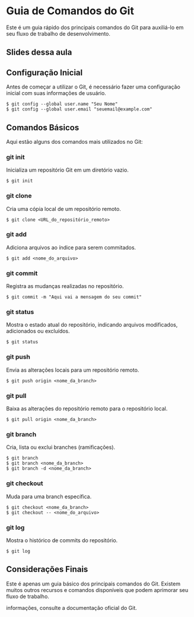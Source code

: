 # Guia de Comandos do Git

Este é um guia rápido dos principais comandos do Git para auxiliá-lo em seu fluxo de trabalho de desenvolvimento.


## Slides dessa aula

## Configuração Inicial

Antes de começar a utilizar o Git, é necessário fazer uma configuração inicial com suas informações de usuário.

```shell
$ git config --global user.name "Seu Nome"
$ git config --global user.email "seuemail@example.com"
```

## Comandos Básicos

Aqui estão alguns dos comandos mais utilizados no Git:

### git init

Inicializa um repositório Git em um diretório vazio.

```shell
$ git init
```

### git clone

Cria uma cópia local de um repositório remoto.

```shell
$ git clone <URL_do_repositório_remoto>
```

### git add

Adiciona arquivos ao índice para serem commitados.

```shell
$ git add <nome_do_arquivo>
```

### git commit

Registra as mudanças realizadas no repositório.

```shell
$ git commit -m "Aqui vai a mensagem do seu commit"
```

### git status

Mostra o estado atual do repositório, indicando arquivos modificados, adicionados ou excluídos.

```shell
$ git status
```

### git push

Envia as alterações locais para um repositório remoto.

```shell
$ git push origin <nome_da_branch>
```

### git pull

Baixa as alterações do repositório remoto para o repositório local.

```shell
$ git pull origin <nome_da_branch>
```

### git branch

Cria, lista ou exclui branches (ramificações).

```shell
$ git branch
$ git branch <nome_da_branch>
$ git branch -d <nome_da_branch>
```

### git checkout

Muda para uma branch específica.

```shell
$ git checkout <nome_da_branch>
$ git checkout -- <nome_do_arquivo>
```
### git log

Mostra o histórico de commits do repositório.

```shell
$ git log
```

## Considerações Finais

Este é apenas um guia básico dos principais comandos do Git. Existem muitos outros recursos e comandos disponíveis que podem aprimorar seu fluxo de trabalho.

 informações, consulte a documentação oficial do Git.

